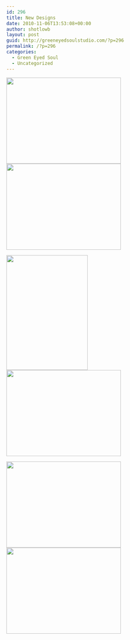 ```yaml
---
id: 296
title: New Designs
date: 2010-11-06T13:53:08+00:00
author: shotlowb
layout: post
guid: http://greeneyedsoulstudio.com/?p=296
permalink: /?p=296
categories:
  - Green Eyed Soul
  - Uncategorized
---
```

<a rel="attachment wp-att-297" href="http://greeneyedsoulstudio.com/wp-content/uploads/2010/11/october2010trunkshow-060.jpg"><img class="alignnone size-medium wp-image-297" title="october2010trunkshow 060" src="http://greeneyedsoulstudio.com/wp-content/uploads/2010/11/october2010trunkshow-060-300x225.jpg" alt="" width="300" height="225" /></a><a rel="attachment wp-att-298" href="http://greeneyedsoulstudio.com/wp-content/uploads/2010/11/october2010trunkshow-061.jpg"><img class="alignnone size-medium wp-image-298" title="october2010trunkshow 061" src="http://greeneyedsoulstudio.com/wp-content/uploads/2010/11/october2010trunkshow-061-300x225.jpg" alt="" width="300" height="225" /></a>

<a rel="attachment wp-att-299" href="http://localhost:4567/wp-content/uploads/2010/11/october2010trunkshow-051.jpg"><img class="alignnone size-medium wp-image-299" title="october2010trunkshow 051" src="http://localhost:4567/wp-content/uploads/2010/11/october2010trunkshow-051-213x300.jpg" alt="" width="213" height="300" /></a><a rel="attachment wp-att-300" href="http://greeneyedsoulstudio.com/wp-content/uploads/2010/11/october2010trunkshow-219.jpg"><img class="alignnone size-medium wp-image-300" title="october2010trunkshow 219" src="http://greeneyedsoulstudio.com/wp-content/uploads/2010/11/october2010trunkshow-219-300x225.jpg" alt="" width="300" height="225" /></a>

<a rel="attachment wp-att-301" href="http://greeneyedsoulstudio.com/wp-content/uploads/2010/11/october2010trunkshow-074.jpg"><img class="alignnone size-medium wp-image-301" title="october2010trunkshow 074" src="http://greeneyedsoulstudio.com/wp-content/uploads/2010/11/october2010trunkshow-074-300x225.jpg" alt="" width="300" height="225" /></a><a rel="attachment wp-att-302" href="http://greeneyedsoulstudio.com/wp-content/uploads/2010/11/october2010trunkshow-070.jpg"><img class="alignnone size-medium wp-image-302" title="october2010trunkshow 070" src="http://greeneyedsoulstudio.com/wp-content/uploads/2010/11/october2010trunkshow-070-300x225.jpg" alt="" width="300" height="225" /></a>